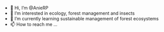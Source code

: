 - 👋 Hi, I’m @AnieRP
- 👀 I’m interested in ecology, forest management and insects
- 🌱 I’m currently learning sustainable management of forest ecosystems
- 📫 How to reach me ...

<!---
AnieRP/AnieRP is a ✨ special ✨ repository because its `README.md` (this file) appears on your GitHub profile.
You can click the Preview link to take a look at your changes.
--->
